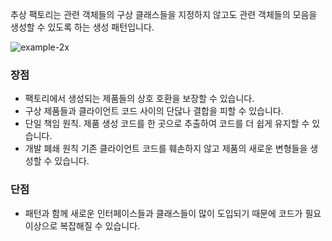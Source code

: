 
추상 팩토리는 관련 객체들의 구상 클래스들을 지정하지 않고도 관련 객체들의 모음을 생성할 수 있도록 하는 생성 패턴입니다.

![example-2x](https://github.com/youngyoung0/TIL/assets/77282011/f7a24680-afec-46cc-98fd-8cee169af4c7)

### 장점
- 팩토리에서 생성되는 제품들의 상호 호환을 보장할 수 있습니다.
- 구상 제품들과 클라이언트 코드 사이의 단닪나 결합을 피할 수 있습니다.
- 단일 책임 원칙. 제품 생성 코드를 한 곳으로 추출하여 코드를 더 쉽게 유지할 수 있습니다.
- 개발 폐쇄 원칙 기존 클라이언트 코드를 훼손하지 않고 제품의 새로운 변형들을 생성할 수 있습니다.

### 단점
- 패턴과 함께 새로운 인터페이스들과 클래스들이 많이 도입되기 때문에 코드가 필요 이상으로 복잡해질 수 있습니다.
